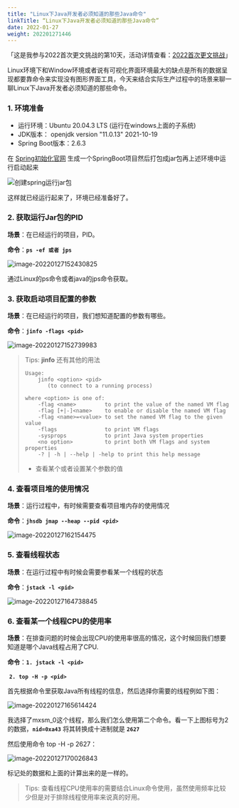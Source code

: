 ```yaml
---
title: "Linux下Java开发者必须知道的那些Java命令"
linkTitle: “Linux下Java开发者必须知道的那些Java命令”
date: 2022-01-27
weight: 202201271446
---
```


「这是我参与2022首次更文挑战的第10天，活动详情查看：[2022首次更文挑战](https://juejin.cn/post/7052884569032392740)」

Linux环境下和Window环境或者说有可视化界面环境最大的缺点是所有的数据呈现都要靠命令来实现没有图形界面工具，今天来结合实际生产过程中的场景来聊一聊Linux下Java开发者必须知道的那些命令。

### 1. 环境准备

- 运行环境：Ubuntu 20.04.3 LTS (运行在windows上面的子系统)
- JDK版本： openjdk version "11.0.13" 2021-10-19
- Spring Boot版本：2.6.3

在 [Spring初始化官网](https://start.spring.io/ ) 生成一个SpringBoot项目然后打包成jar包再上述环境中运行启动起来

![创建spring运行jar包](https://raw.githubusercontent.com/mxsm/picture/main/java/jvm/%E5%88%9B%E5%BB%BAspring%E8%BF%90%E8%A1%8Cjar%E5%8C%85.gif)

这样就已经运行起来了，环境已经准备好了。

### 2. 获取运行Jar包的PID

**场景**：在已经运行的项目，PID。

**命令**：**`ps -ef 或者 jps`** 

![image-20220127152430825](https://raw.githubusercontent.com/mxsm/picture/main/java/jvm/image-20220127152430825.png)

通过Linux的ps命令或者java的jps命令获取。

### 3. 获取启动项目配置的参数

**场景**：在已经运行的项目，我们想知道配置的参数有哪些。

**命令**：**`jinfo -flags <pid>`**

![image-20220127152739983](https://raw.githubusercontent.com/mxsm/picture/main/java/jvm/image-20220127152739983.png)

> Tips: **jinfo** 还有其他的用法
>
> ```shell
> Usage:
>     jinfo <option> <pid>
>        (to connect to a running process)
> 
> where <option> is one of:
>     -flag <name>         to print the value of the named VM flag
>     -flag [+|-]<name>    to enable or disable the named VM flag
>     -flag <name>=<value> to set the named VM flag to the given value
>     -flags               to print VM flags
>     -sysprops            to print Java system properties
>     <no option>          to print both VM flags and system properties
>     -? | -h | --help | -help to print this help message
> ```
>
> - 查看某个或者设置某个参数的值

### 4. 查看项目堆的使用情况

**场景**：运行过程中，有时候需要查看项目堆内存的使用情况

**命令**：**`jhsdb jmap --heap --pid <pid>`**

![image-20220127162154475](https://raw.githubusercontent.com/mxsm/picture/main/java/jvm/image-20220127162154475.png)

### 5. 查看线程状态

**场景**：在运行过程中有时候会需要参看某一个线程的状态

**命令**：**`jstack -l <pid>`**

![image-20220127164738845](https://raw.githubusercontent.com/mxsm/picture/main/java/jvm/image-20220127164738845.png)

### 6. 查看某一个线程CPU的使用率

**场景**：在排查问题的时候会出现CPU的使用率很高的情况，这个时候回我们想要知道是哪个Java线程占用了CPU.

**命令**：**`1. jstack -l <pid>`**

​            **`2. top -H -p <pid>`**

首先根据命令里获取Java所有线程的信息，然后选择你需要的线程例如下图：

![image-20220127165614424](https://raw.githubusercontent.com/mxsm/picture/main/java/jvm/image-20220127165614424.png)

我选择了mxsm_0这个线程，那么我们怎么使用第二个命令。看一下上图标号为2的数据，**`nid=0xa43`** 将其转换成十进制就是 **`2627`**

然后使用命令 top -H -p 2627：

![image-20220127170026843](https://raw.githubusercontent.com/mxsm/picture/main/java/jvm/image-20220127170026843.png)

标记处的数据和上面的计算出来的是一样的。

> Tips: 查看线程CPU使用率的需要结合Linux命令使用，虽然使用频率比较少但是对于排除线程使用率来说真的好用。

